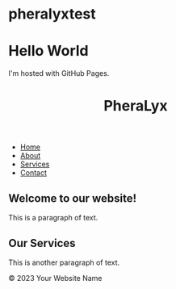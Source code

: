 # pheralyxtest
<!DOCTYPE html>
<html>
<body>
<h1>Hello World</h1>
<p>I'm hosted with GitHub Pages.</p>
</body>
</html>

<!DOCTYPE html>
<html>
<head>
	<title>www.pheralyx.com</title>
	<link rel="stylesheet" href="styles.css">
</head>
<body>
	<header>
		<h1>PheraLyx</h1>
	</header>
	<nav>
		<ul>
			<li><a href="#">Home</a></li>
			<li><a href="#">About</a></li>
			<li><a href="#">Services</a></li>
			<li><a href="#">Contact</a></li>
		</ul>
	</nav>
	<main>
		<section>
			<h2>Welcome to our website!</h2>
			<p>This is a paragraph of text.</p>
		</section>
		<section>
			<h2>Our Services</h2>
			<p>This is another paragraph of text.</p>
		</section>
	</main>
	<footer>
		<p>&copy; 2023 Your Website Name</p>
	</footer>
</body>
</html>
